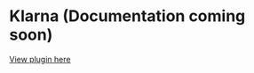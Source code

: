 # Klarna (Documentation coming soon)

[View plugin here](https://github.com/medusajs/medusa/tree/master/packages/medusa-payment-klarna)